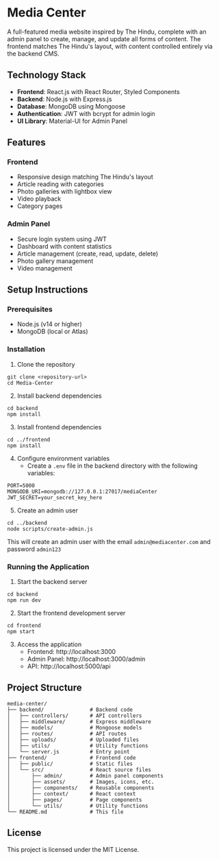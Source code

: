 # Media Center

A full-featured media website inspired by The Hindu, complete with an admin panel to create, manage, and update all forms of content. The frontend matches The Hindu's layout, with content controlled entirely via the backend CMS.

## Technology Stack

- **Frontend**: React.js with React Router, Styled Components
- **Backend**: Node.js with Express.js
- **Database**: MongoDB using Mongoose
- **Authentication**: JWT with bcrypt for admin login
- **UI Library**: Material-UI for Admin Panel

## Features

### Frontend
- Responsive design matching The Hindu's layout
- Article reading with categories
- Photo galleries with lightbox view
- Video playback
- Category pages

### Admin Panel
- Secure login system using JWT
- Dashboard with content statistics
- Article management (create, read, update, delete)
- Photo gallery management
- Video management

## Setup Instructions

### Prerequisites
- Node.js (v14 or higher)
- MongoDB (local or Atlas)

### Installation

1. Clone the repository
```
git clone <repository-url>
cd Media-Center
```

2. Install backend dependencies
```
cd backend
npm install
```

3. Install frontend dependencies
```
cd ../frontend
npm install
```

4. Configure environment variables
   - Create a `.env` file in the backend directory with the following variables:
```
PORT=5000
MONGODB_URI=mongodb://127.0.0.1:27017/mediaCenter
JWT_SECRET=your_secret_key_here
```

5. Create an admin user
```
cd ../backend
node scripts/create-admin.js
```
This will create an admin user with the email `admin@mediacenter.com` and password `admin123`

### Running the Application

1. Start the backend server
```
cd backend
npm run dev
```

2. Start the frontend development server
```
cd frontend
npm start
```

3. Access the application
   - Frontend: http://localhost:3000
   - Admin Panel: http://localhost:3000/admin
   - API: http://localhost:5000/api

## Project Structure

```
media-center/
├── backend/               # Backend code
│   ├── controllers/       # API controllers
│   ├── middleware/        # Express middleware
│   ├── models/            # Mongoose models
│   ├── routes/            # API routes
│   ├── uploads/           # Uploaded files
│   ├── utils/             # Utility functions
│   └── server.js          # Entry point
├── frontend/              # Frontend code
│   ├── public/            # Static files
│   └── src/               # React source files
│       ├── admin/         # Admin panel components
│       ├── assets/        # Images, icons, etc.
│       ├── components/    # Reusable components
│       ├── context/       # React context
│       ├── pages/         # Page components
│       └── utils/         # Utility functions
└── README.md              # This file
```

## License

This project is licensed under the MIT License.
